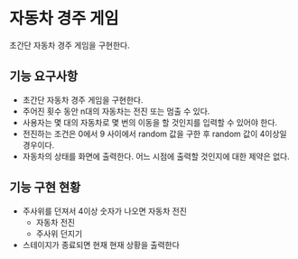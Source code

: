 # 자동차 경주 게임
초간단 자동차 경주 게임을 구현한다.

## 기능 요구사항
- 초간단 자동차 경주 게임을 구현한다.
- 주어진 횟수 동안 n대의 자동차는 전진 또는 멈출 수 있다.
- 사용자는 몇 대의 자동차로 몇 번의 이동을 할 것인지를 입력할 수 있어야 한다.
- 전진하는 조건은 0에서 9 사이에서 random 값을 구한 후 random 값이 4이상일 경우이다.
- 자동차의 상태를 화면에 출력한다. 어느 시점에 출력할 것인지에 대한 제약은 없다.

## 기능 구현 현황
- 주사위를 던져서 4이상 숫자가 나오면 자동차 전진
    - 자동차 전진
    - 주사위 던지기
- 스테이지가 종료되면 현재 현재 상황을 출력한다

